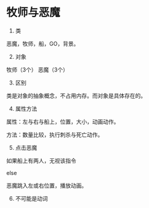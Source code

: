 # 牧师与恶魔

1. 类

恶魔，牧师，船，GO，背景。

2. 对象

牧师（3个） 恶魔（3个）

3. 区别

类是对象的抽象概念，不占用内存。而对象是具体存在的。

4. 属性方法

属性：左与右与船上，位置，大小，动画动作。

方法：数量比较，执行刺杀与死亡动作。

5. 点击恶魔

如果船上有两人，无视该指令

else

恶魔跳入左或右位置，播放动画。

6. 不可能是动词